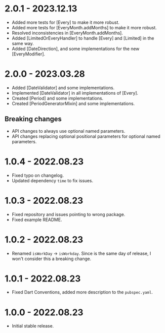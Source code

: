 # 2.0.1 - 2023.12.13

- Added more tests for [Every] to make it more robust.
- Added more tests for [EveryMonth.addMonths] to make it more robust.
- Resolved inconsistencies in [EveryMonth.addMonths].
- Added [LimitedOrEveryHandler] to handle [Every] and [Limited] in the same way.
- Added [DateDirection], and some implementations for the new [EveryModifier].

# 2.0.0 - 2023.03.28

- Added [DateValidator] and some implementations.
- Implemented [DateValidator] in all implementations of [Every].
- Created [Period] and some implementations.
- Created [PeriodGeneratorMixin] and some implementations.

## Breaking changes

- API changes to always use optional named parameters.
- API changes replacing optional positional parameters for optional named parameters.

# 1.0.4 - 2022.08.23

- Fixed typo on changelog.
- Updated dependency `time` to fix issues.

# 1.0.3 - 2022.08.23

- Fixed repository and issues pointing to wrong package.
- Fixed example README.

# 1.0.2 - 2022.08.23

- Renamed `isWorkDay` -> `isWorkday`. Since is the same day of release, I won't consider this a breaking change.

# 1.0.1 - 2022.08.23

- Fixed Dart Conventions, added more description to the `pubspec.yaml`.

# 1.0.0 - 2022.08.23

- Initial stable release.
